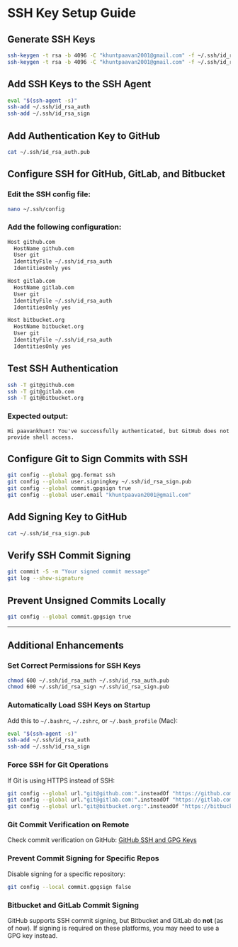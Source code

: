 # SSH Key Setup Guide

## Generate SSH Keys
```sh
ssh-keygen -t rsa -b 4096 -C "khuntpaavan2001@gmail.com" -f ~/.ssh/id_rsa_auth
ssh-keygen -t rsa -b 4096 -C "khuntpaavan2001@gmail.com" -f ~/.ssh/id_rsa_sign
```

## Add SSH Keys to the SSH Agent
```sh
eval "$(ssh-agent -s)"
ssh-add ~/.ssh/id_rsa_auth
ssh-add ~/.ssh/id_rsa_sign
```

## Add Authentication Key to GitHub
```sh
cat ~/.ssh/id_rsa_auth.pub
```

## Configure SSH for GitHub, GitLab, and Bitbucket
### Edit the SSH config file:
```sh
nano ~/.ssh/config
```

### Add the following configuration:
```sh
Host github.com
  HostName github.com
  User git
  IdentityFile ~/.ssh/id_rsa_auth
  IdentitiesOnly yes

Host gitlab.com
  HostName gitlab.com
  User git
  IdentityFile ~/.ssh/id_rsa_auth
  IdentitiesOnly yes

Host bitbucket.org
  HostName bitbucket.org
  User git
  IdentityFile ~/.ssh/id_rsa_auth
  IdentitiesOnly yes
```

## Test SSH Authentication
```sh
ssh -T git@github.com
ssh -T git@gitlab.com
ssh -T git@bitbucket.org
```

### Expected output:
```
Hi paavankhunt! You've successfully authenticated, but GitHub does not provide shell access.
```

## Configure Git to Sign Commits with SSH
```sh
git config --global gpg.format ssh
git config --global user.signingkey ~/.ssh/id_rsa_sign.pub
git config --global commit.gpgsign true
git config --global user.email "khuntpaavan2001@gmail.com"
```

## Add Signing Key to GitHub
```sh
cat ~/.ssh/id_rsa_sign.pub
```

## Verify SSH Commit Signing
```sh
git commit -S -m "Your signed commit message"
git log --show-signature
```

## Prevent Unsigned Commits Locally
```sh
git config --global commit.gpgsign true
```

---

## Additional Enhancements

### Set Correct Permissions for SSH Keys
```sh
chmod 600 ~/.ssh/id_rsa_auth ~/.ssh/id_rsa_auth.pub
chmod 600 ~/.ssh/id_rsa_sign ~/.ssh/id_rsa_sign.pub
```

### Automatically Load SSH Keys on Startup
Add this to `~/.bashrc`, `~/.zshrc`, or `~/.bash_profile` (Mac):
```sh
eval "$(ssh-agent -s)"
ssh-add ~/.ssh/id_rsa_auth
ssh-add ~/.ssh/id_rsa_sign
```

### Force SSH for Git Operations
If Git is using HTTPS instead of SSH:
```sh
git config --global url."git@github.com:".insteadOf "https://github.com/"
git config --global url."git@gitlab.com:".insteadOf "https://gitlab.com/"
git config --global url."git@bitbucket.org:".insteadOf "https://bitbucket.org/"
```

### Git Commit Verification on Remote
Check commit verification on GitHub: [GitHub SSH and GPG Keys](https://github.com/settings/keys)

### Prevent Commit Signing for Specific Repos
Disable signing for a specific repository:
```sh
git config --local commit.gpgsign false
```

### Bitbucket and GitLab Commit Signing
GitHub supports SSH commit signing, but Bitbucket and GitLab do **not** (as of now). If signing is required on these platforms, you may need to use a GPG key instead.

